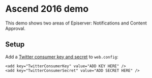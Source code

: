 # Ascend 2016 demo

This demo shows two areas of Episerver: Notifications and Content Approval.

## Setup

Add a [Twitter consumer key and secret](https://apps.twitter.com/) to `web.config`:

    <add key="TwitterConsumerKey" value="ADD KEY HERE" />
    <add key="TwitterConsumerSecret" value="ADD SECRET HERE" />
